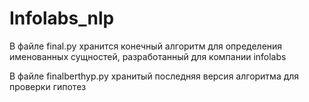 # Infolabs_nlp

В файле final.py хранится конечный алгоритм для определения именованных сущностей, разработанный для компании infolabs

В файле finalberthyp.py хранитый последняя версия алгоритма для проверки гипотез
